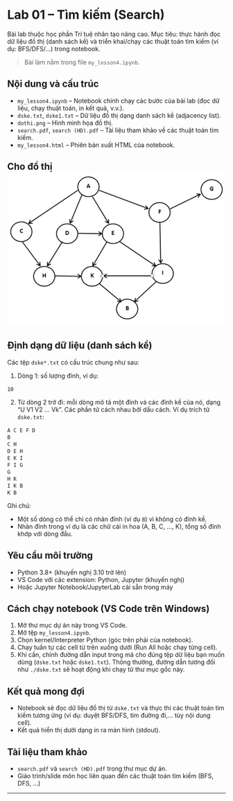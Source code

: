 # Lab 01 – Tìm kiếm (Search)

Bài lab thuộc học phần Trí tuệ nhân tạo nâng cao. Mục tiêu: thực hành đọc dữ liệu đồ thị (danh sách kề) và triển khai/chạy các thuật toán tìm kiếm (ví dụ: BFS/DFS/…) trong notebook.

> Bài làm nằm trong file `my_lesson4.ipynb`.

## Nội dung và cấu trúc

- `my_lesson4.ipynb` – Notebook chính chạy các bước của bài lab (đọc dữ liệu, chạy thuật toán, in kết quả, v.v.).
- `dske.txt`, `dske1.txt` – Dữ liệu đồ thị dạng danh sách kề (adjacency list).
- `dothi.png` – Hình minh họa đồ thị.
- `search.pdf`, `search (HD).pdf` – Tài liệu tham khảo về các thuật toán tìm kiếm.
- `my_lesson4.html` – Phiên bản xuất HTML của notebook.

## Cho đồ thị ![Đồ thị minh họa](./dothi.png)

## Định dạng dữ liệu (danh sách kề)

Các tệp `dske*.txt` có cấu trúc chung như sau:

1) Dòng 1: số lượng đỉnh, ví dụ:

```
10
```

2) Từ dòng 2 trở đi: mỗi dòng mô tả một đỉnh và các đỉnh kề của nó, dạng “U V1 V2 … Vk”. Các phần tử cách nhau bởi dấu cách. Ví dụ trích từ `dske.txt`:

```
A C E F D
B
C H
D E H
E K I
F I G
G
H K
I K B
K B
```

Ghi chú:
- Một số dòng có thể chỉ có nhãn đỉnh (ví dụ `B`) vì không có đỉnh kề.
- Nhãn đỉnh trong ví dụ là các chữ cái in hoa (A, B, C, …, K), tổng số đỉnh khớp với dòng đầu.

## Yêu cầu môi trường

- Python 3.8+ (khuyến nghị 3.10 trở lên)
- VS Code với các extension: Python, Jupyter (khuyến nghị)
- Hoặc Jupyter Notebook/JupyterLab cài sẵn trong máy

## Cách chạy notebook (VS Code trên Windows)

1) Mở thư mục dự án này trong VS Code.
2) Mở tệp `my_lesson4.ipynb`.
3) Chọn kernel/Interpreter Python (góc trên phải của notebook).
4) Chạy tuần tự các cell từ trên xuống dưới (Run All hoặc chạy từng cell).
5) Khi cần, chỉnh đường dẫn input trong mã cho đúng tệp dữ liệu bạn muốn dùng (`dske.txt` hoặc `dske1.txt`). Thông thường, đường dẫn tương đối như `./dske.txt` sẽ hoạt động khi chạy từ thư mục gốc này.

## Kết quả mong đợi

- Notebook sẽ đọc dữ liệu đồ thị từ `dske.txt` và thực thi các thuật toán tìm kiếm tương ứng (ví dụ: duyệt BFS/DFS, tìm đường đi,… tùy nội dung cell).
- Kết quả hiển thị dưới dạng in ra màn hình (stdout).

## Tài liệu tham khảo

- `search.pdf` và `search (HD).pdf` trong thư mục dự án.
- Giáo trình/slide môn học liên quan đến các thuật toán tìm kiếm (BFS, DFS, …)

---